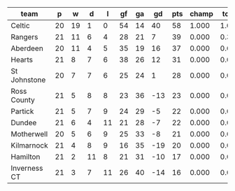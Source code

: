 |     team     | p  | w  | d  | l  | gf | ga | gd  | pts | champ | top2  | top3  | top4  |  5-7  | bot4  | bot3  | bot2  |
|--------------|----|----|----|----|----|----|-----|-----|-------|-------|-------|-------|-------|-------|-------|-------|
| Celtic       | 20 | 19 |  1 |  0 | 54 | 14 |  40 |  58 | 1.000 | 1.000 | 1.000 | 1.000 | 0.000 | 0.000 | 0.000 | 0.000|
| Rangers      | 21 | 11 |  6 |  4 | 28 | 21 |   7 |  39 | 0.000 | 0.363 | 0.900 | 0.986 | 0.014 | 0.000 | 0.000 | 0.000|
| Aberdeen     | 20 | 11 |  4 |  5 | 35 | 19 |  16 |  37 | 0.000 | 0.617 | 0.950 | 0.995 | 0.005 | 0.000 | 0.000 | 0.000|
| Hearts       | 21 |  8 |  7 |  6 | 38 | 26 |  12 |  31 | 0.000 | 0.016 | 0.113 | 0.667 | 0.326 | 0.002 | 0.001 | 0.000|
| St Johnstone | 20 |  7 |  7 |  6 | 25 | 24 |   1 |  28 | 0.000 | 0.005 | 0.036 | 0.298 | 0.660 | 0.016 | 0.006 | 0.002|
| Ross County  | 21 |  5 |  8 |  8 | 23 | 36 | -13 |  23 | 0.000 | 0.000 | 0.000 | 0.010 | 0.377 | 0.431 | 0.267 | 0.144|
| Partick      | 21 |  5 |  7 |  9 | 24 | 29 |  -5 |  22 | 0.000 | 0.000 | 0.000 | 0.021 | 0.534 | 0.277 | 0.162 | 0.075|
| Dundee       | 21 |  6 |  4 | 11 | 21 | 28 |  -7 |  22 | 0.000 | 0.000 | 0.000 | 0.014 | 0.495 | 0.313 | 0.178 | 0.083|
| Motherwell   | 20 |  5 |  6 |  9 | 25 | 33 |  -8 |  21 | 0.000 | 0.000 | 0.000 | 0.006 | 0.294 | 0.535 | 0.354 | 0.209|
| Kilmarnock   | 21 |  4 |  8 |  9 | 16 | 35 | -19 |  20 | 0.000 | 0.000 | 0.000 | 0.001 | 0.117 | 0.779 | 0.636 | 0.452|
| Hamilton     | 21 |  2 | 11 |  8 | 21 | 31 | -10 |  17 | 0.000 | 0.000 | 0.000 | 0.000 | 0.078 | 0.838 | 0.718 | 0.538|
| Inverness CT | 21 |  3 |  7 | 11 | 26 | 40 | -14 |  16 | 0.000 | 0.000 | 0.000 | 0.001 | 0.101 | 0.809 | 0.678 | 0.498|
